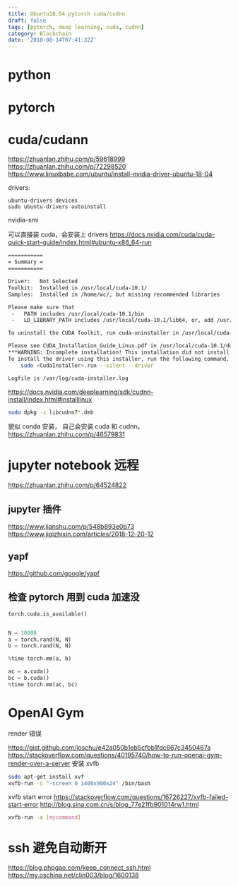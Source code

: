 ```yaml
---
title: Ubuntu18.04 pytorch cuda/cudnn
draft: false
tags: [pytorch, deep learning, cuda, cudnn]
category: Blockchain
date: '2018-08-14T07:41:32Z'
---
```


<!-- more -->

# python

# pytorch

# cuda/cudann

https://zhuanlan.zhihu.com/p/59618999
https://zhuanlan.zhihu.com/p/72298520
https://www.linuxbabe.com/ubuntu/install-nvidia-driver-ubuntu-18-04

drivers:

```
ubuntu-drivers devices
sudo ubuntu-drivers autoinstall
```

nvidia-smi

可以直接装 cuda，会安装上 drivers
https://docs.nvidia.com/cuda/cuda-quick-start-guide/index.html#ubuntu-x86_64-run

```sh
===========
= Summary =
===========

Driver:   Not Selected
Toolkit:  Installed in /usr/local/cuda-10.1/
Samples:  Installed in /home/wc/, but missing recommended libraries

Please make sure that
 -   PATH includes /usr/local/cuda-10.1/bin
 -   LD_LIBRARY_PATH includes /usr/local/cuda-10.1/lib64, or, add /usr/local/cuda-10.1/lib64 to /etc/ld.so.conf and run ldconfig as root

To uninstall the CUDA Toolkit, run cuda-uninstaller in /usr/local/cuda-10.1/bin

Please see CUDA_Installation_Guide_Linux.pdf in /usr/local/cuda-10.1/doc/pdf for detailed information on setting up CUDA.
***WARNING: Incomplete installation! This installation did not install the CUDA Driver. A driver of version at least 418.00 is required for CUDA 10.1 functionality to work.
To install the driver using this installer, run the following command, replacing <CudaInstaller> with the name of this run file:
    sudo <CudaInstaller>.run --silent --driver

Logfile is /var/log/cuda-installer.log
```

https://docs.nvidia.com/deeplearning/sdk/cudnn-install/index.html#installlinux

```bash
sudo dpkg -i libcudnn7*.deb
```

貌似 conda 安装， 自己会安装 cuda 和 cudnn。
https://zhuanlan.zhihu.com/p/46579831

# jupyter notebook 远程

https://zhuanlan.zhihu.com/p/64524822

## jupyter 插件

https://www.jianshu.com/p/548b893e0b73
https://www.jiqizhixin.com/articles/2018-12-20-12

## yapf

https://github.com/google/yapf

## 检查 pytorch 用到 cuda 加速没

```py
torch.cuda.is_available()


N = 10000
a = torch.rand(N, N)
b = torch.rand(N, N)

%time torch.mm(a, b)

ac = a.cuda()
bc = b.cuda()
%time torch.mm(ac, bc)
```

# OpenAI Gym

render 错误

https://gist.github.com/joschu/e42a050b1eb5cfbb1fdc667c3450467a
https://stackoverflow.com/questions/40195740/how-to-run-openai-gym-render-over-a-server
安装 xvfb

```sh
sudo apt-get install xvf
xvfb-run -s "-screen 0 1400x900x24" /bin/bash
```

xvfb start error
https://stackoverflow.com/questions/16726227/xvfb-failed-start-error
http://blog.sina.com.cn/s/blog_77e21fb901014rw1.html

```sh
xvfb-run -a [mycommand]
```

# ssh 避免自动断开

https://blog.phpgao.com/keep_connect_ssh.html
https://my.oschina.net/clin003/blog/1600138
